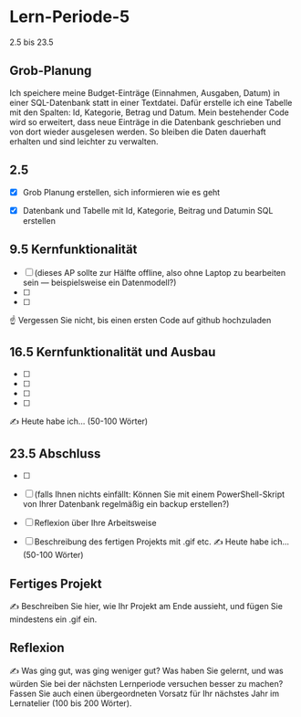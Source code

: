 # Lern-Periode-5
2.5 bis 23.5

## Grob-Planung
Ich speichere meine Budget-Einträge (Einnahmen, Ausgaben, Datum) in einer SQL-Datenbank statt in einer Textdatei. 
Dafür erstelle ich eine Tabelle mit den Spalten: Id, Kategorie, Betrag und Datum. 
Mein bestehender Code wird so erweitert, dass neue Einträge in die Datenbank geschrieben und von dort wieder ausgelesen werden. So bleiben die Daten dauerhaft erhalten und sind leichter zu verwalten.

## 2.5

- [x] Grob Planung erstellen, sich informieren wie es geht
- [x] Datenbank und Tabelle mit Id, Kategorie, Beitrag und Datumin SQL erstellen



## 9.5 Kernfunktionalität

- [ ]  (dieses AP sollte zur Hälfte offline, also ohne Laptop zu bearbeiten sein — beispielsweise ein Datenmodell?)
- [ ] 
- [ ] 

☝️ Vergessen Sie nicht, bis einen ersten Code auf github hochzuladen

## 16.5 Kernfunktionalität und Ausbau
- [ ] 
- [ ] 
- [ ] 
- [ ] 
✍️ Heute habe ich... (50-100 Wörter)


## 23.5 Abschluss

- [ ] 
- [ ] (falls Ihnen nichts einfällt: Können Sie mit einem PowerShell-Skript von Ihrer Datenbank regelmäßig ein backup erstellen?)
- [ ] Reflexion über Ihre Arbeitsweise
- [ ] Beschreibung des fertigen Projekts mit .gif etc.
✍️ Heute habe ich... (50-100 Wörter)


## Fertiges Projekt
✍️ Beschreiben Sie hier, wie Ihr Projekt am Ende aussieht, und fügen Sie mindestens ein .gif ein.

## Reflexion
✍️ Was ging gut, was ging weniger gut? Was haben Sie gelernt, und was würden Sie bei der nächsten Lernperiode versuchen besser zu machen? Fassen Sie auch einen übergeordneten Vorsatz für Ihr nächstes Jahr im Lernatelier (100 bis 200 Wörter).
